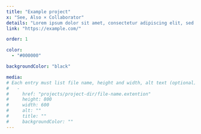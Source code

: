 ```yaml
---
title: "Example project"
x: "See, Also × Collaborator"
details: "Lorem ipsum dolor sit amet, consectetur adipiscing elit, sed do eiusmod tempor incididunt ut labore et dolore magna aliqua."
link: "https://example.com/"

order: 1

color: 
  - "#000000"

backgroundColor: "black"

media: 
# Each entry must list file name, height and width, alt text (optional)
#   -
#     href: "projects/project-dir/file-name.extention"
#     height: 800
#     width: 600
#     alt: ""
#     title: ""
#     backgroundColor: ""
---
```

